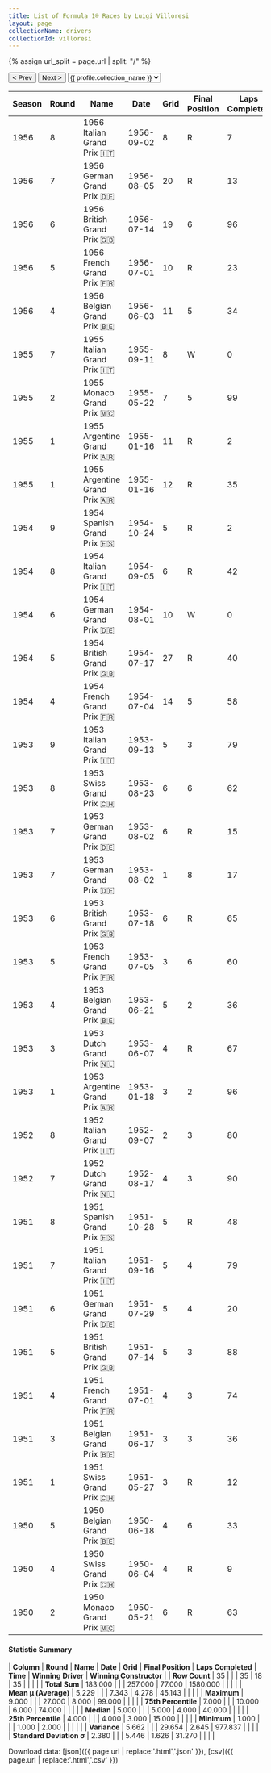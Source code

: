 ```yaml
---
title: List of Formula 1® Races by Luigi Villoresi
layout: page
collectionName: drivers
collectionId: villoresi
---
```


{% assign url_split = page.url | split: "/" %}
<div id="collection-navigation">
<button onclick="selector.options[selector.selectedIndex-1].value && (window.location = selector.options[selector.selectedIndex-1].value);">&lt; Prev</button>
<button onclick="selector.options[selector.selectedIndex+1].value && (window.location = selector.options[selector.selectedIndex+1].value);">Next &gt;</button>
<select id="selector" onchange="this.options[this.selectedIndex].value && (window.location = this.options[this.selectedIndex].value);">
  {% for collectionId in site.data[page.collectionName].refs %}
    {% if collectionId == page.collectionId %}
      {% assign selected = "selected" %}
    {% else %}
      {% assign selected = "" %}
    {% endif %}
    {% assign profile = site.data[page.collectionName][collectionId].profile %}
    <option value="/f1/{{ page.collectionName }}/{{ collectionId }}/{{ url_split[4] }}" {{ selected }}>{{ profile.collection_name }}</option>
  {% endfor %}
</select>
</div>

| Season | Round | Name | Date | Grid | Final Position | Laps Completed | Time | Winning Driver | Winning Constructor |
|--|--|--|--|--|--|--|--|--|--|
| 1956 | 8 | 1956 Italian Grand Prix 🇮🇹 | 1956-09-02 | 8 | R | 7 |   | Stirling Moss 🇬🇧 | Maserati 🇮🇹 |
| 1956 | 7 | 1956 German Grand Prix 🇩🇪 | 1956-08-05 | 20 | R | 13 |   | Juan Fangio 🇦🇷 | Ferrari 🇮🇹 |
| 1956 | 6 | 1956 British Grand Prix 🇬🇧 | 1956-07-14 | 19 | 6 | 96 |   | Juan Fangio 🇦🇷 | Ferrari 🇮🇹 |
| 1956 | 5 | 1956 French Grand Prix 🇫🇷 | 1956-07-01 | 10 | R | 23 |   | Peter Collins 🇬🇧 | Ferrari 🇮🇹 |
| 1956 | 4 | 1956 Belgian Grand Prix 🇧🇪 | 1956-06-03 | 11 | 5 | 34 |   | Peter Collins 🇬🇧 | Ferrari 🇮🇹 |
| 1955 | 7 | 1955 Italian Grand Prix 🇮🇹 | 1955-09-11 | 8 | W | 0 |   | Juan Fangio 🇦🇷 | Mercedes 🇩🇪 |
| 1955 | 2 | 1955 Monaco Grand Prix 🇲🇨 | 1955-05-22 | 7 | 5 | 99 |   | Maurice Trintignant 🇫🇷 | Ferrari 🇮🇹 |
| 1955 | 1 | 1955 Argentine Grand Prix 🇦🇷 | 1955-01-16 | 11 | R | 2 |   | Juan Fangio 🇦🇷 | Mercedes 🇩🇪 |
| 1955 | 1 | 1955 Argentine Grand Prix 🇦🇷 | 1955-01-16 | 12 | R | 35 |   | Juan Fangio 🇦🇷 | Mercedes 🇩🇪 |
| 1954 | 9 | 1954 Spanish Grand Prix 🇪🇸 | 1954-10-24 | 5 | R | 2 |   | Mike Hawthorn 🇬🇧 | Ferrari 🇮🇹 |
| 1954 | 8 | 1954 Italian Grand Prix 🇮🇹 | 1954-09-05 | 6 | R | 42 |   | Juan Fangio 🇦🇷 | Mercedes 🇩🇪 |
| 1954 | 6 | 1954 German Grand Prix 🇩🇪 | 1954-08-01 | 10 | W | 0 |   | Juan Fangio 🇦🇷 | Mercedes 🇩🇪 |
| 1954 | 5 | 1954 British Grand Prix 🇬🇧 | 1954-07-17 | 27 | R | 40 |   | José Froilán González 🇦🇷 | Ferrari 🇮🇹 |
| 1954 | 4 | 1954 French Grand Prix 🇫🇷 | 1954-07-04 | 14 | 5 | 58 |   | Juan Fangio 🇦🇷 | Mercedes 🇩🇪 |
| 1953 | 9 | 1953 Italian Grand Prix 🇮🇹 | 1953-09-13 | 5 | 3 | 79 |   | Juan Fangio 🇦🇷 | Maserati 🇮🇹 |
| 1953 | 8 | 1953 Swiss Grand Prix 🇨🇭 | 1953-08-23 | 6 | 6 | 62 |   | Alberto Ascari 🇮🇹 | Ferrari 🇮🇹 |
| 1953 | 7 | 1953 German Grand Prix 🇩🇪 | 1953-08-02 | 6 | R | 15 |   | Nino Farina 🇮🇹 | Ferrari 🇮🇹 |
| 1953 | 7 | 1953 German Grand Prix 🇩🇪 | 1953-08-02 | 1 | 8 | 17 |   | Nino Farina 🇮🇹 | Ferrari 🇮🇹 |
| 1953 | 6 | 1953 British Grand Prix 🇬🇧 | 1953-07-18 | 6 | R | 65 |   | Alberto Ascari 🇮🇹 | Ferrari 🇮🇹 |
| 1953 | 5 | 1953 French Grand Prix 🇫🇷 | 1953-07-05 | 3 | 6 | 60 | +1:15.9 | Mike Hawthorn 🇬🇧 | Ferrari 🇮🇹 |
| 1953 | 4 | 1953 Belgian Grand Prix 🇧🇪 | 1953-06-21 | 5 | 2 | 36 | +2:48.2 | Alberto Ascari 🇮🇹 | Ferrari 🇮🇹 |
| 1953 | 3 | 1953 Dutch Grand Prix 🇳🇱 | 1953-06-07 | 4 | R | 67 |   | Alberto Ascari 🇮🇹 | Ferrari 🇮🇹 |
| 1953 | 1 | 1953 Argentine Grand Prix 🇦🇷 | 1953-01-18 | 3 | 2 | 96 |   | Alberto Ascari 🇮🇹 | Ferrari 🇮🇹 |
| 1952 | 8 | 1952 Italian Grand Prix 🇮🇹 | 1952-09-07 | 2 | 3 | 80 | +2:04.2 | Alberto Ascari 🇮🇹 | Ferrari 🇮🇹 |
| 1952 | 7 | 1952 Dutch Grand Prix 🇳🇱 | 1952-08-17 | 4 | 3 | 90 | +1:34.4 | Alberto Ascari 🇮🇹 | Ferrari 🇮🇹 |
| 1951 | 8 | 1951 Spanish Grand Prix 🇪🇸 | 1951-10-28 | 5 | R | 48 |   | Juan Fangio 🇦🇷 | Alfa Romeo 🇮🇹 |
| 1951 | 7 | 1951 Italian Grand Prix 🇮🇹 | 1951-09-16 | 5 | 4 | 79 |   | Alberto Ascari 🇮🇹 | Ferrari 🇮🇹 |
| 1951 | 6 | 1951 German Grand Prix 🇩🇪 | 1951-07-29 | 5 | 4 | 20 | +5:50.2 | Alberto Ascari 🇮🇹 | Ferrari 🇮🇹 |
| 1951 | 5 | 1951 British Grand Prix 🇬🇧 | 1951-07-14 | 5 | 3 | 88 |   | José Froilán González 🇦🇷 | Ferrari 🇮🇹 |
| 1951 | 4 | 1951 French Grand Prix 🇫🇷 | 1951-07-01 | 4 | 3 | 74 |   | Juan Fangio 🇦🇷 | Alfa Romeo 🇮🇹 |
| 1951 | 3 | 1951 Belgian Grand Prix 🇧🇪 | 1951-06-17 | 3 | 3 | 36 | +4:21.9 | Nino Farina 🇮🇹 | Alfa Romeo 🇮🇹 |
| 1951 | 1 | 1951 Swiss Grand Prix 🇨🇭 | 1951-05-27 | 3 | R | 12 |   | Juan Fangio 🇦🇷 | Alfa Romeo 🇮🇹 |
| 1950 | 5 | 1950 Belgian Grand Prix 🇧🇪 | 1950-06-18 | 4 | 6 | 33 |   | Juan Fangio 🇦🇷 | Alfa Romeo 🇮🇹 |
| 1950 | 4 | 1950 Swiss Grand Prix 🇨🇭 | 1950-06-04 | 4 | R | 9 |   | Nino Farina 🇮🇹 | Alfa Romeo 🇮🇹 |
| 1950 | 2 | 1950 Monaco Grand Prix 🇲🇨 | 1950-05-21 | 6 | R | 63 |   | Juan Fangio 🇦🇷 | Alfa Romeo 🇮🇹 |

#### Statistic Summary

| **Column** | **Round** | **Name** | **Date** | **Grid** | **Final Position** | **Laps Completed** | **Time** | **Winning Driver** | **Winning Constructor** |
| **Row Count** | 35 |  |  | 35 | 18 | 35 |  |  |  |
| **Total Sum** | 183.000 |  |  | 257.000 | 77.000 | 1580.000 |  |  |  |
| **Mean μ (Average)** | 5.229 |  |  | 7.343 | 4.278 | 45.143 |  |  |  |
| **Maximum** | 9.000 |  |  | 27.000 | 8.000 | 99.000 |  |  |  |
| **75th Percentile** | 7.000 |  |  | 10.000 | 6.000 | 74.000 |  |  |  |
| **Median** | 5.000 |  |  | 5.000 | 4.000 | 40.000 |  |  |  |
| **25th Percentile** | 4.000 |  |  | 4.000 | 3.000 | 15.000 |  |  |  |
| **Minimum** | 1.000 |  |  | 1.000 | 2.000 |  |  |  |  |
| **Variance** | 5.662 |  |  | 29.654 | 2.645 | 977.837 |  |  |  |
| **Standard Deviation σ** | 2.380 |  |  | 5.446 | 1.626 | 31.270 |  |  |  |

Download data: [json]({{ page.url | replace:'.html','.json' }}), [csv]({{ page.url | replace:'.html','.csv' }})
